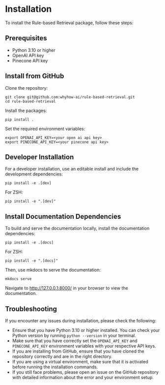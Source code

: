 # Installation

To install the Rule-based Retrieval package, follow these steps:

## Prerequisites

- Python 3.10 or higher
- OpenAI API key
- Pinecone API key

## Install from GitHub

Clone the repository:

```shell
git clone git@github.com:whyhow-ai/rule-based-retrieval.git
cd rule-based-retrieval
```

Install the packages:

```shell
pip install .
```

Set the required environment variables:

```shell
export OPENAI_API_KEY=<your open ai api key>
export PINECONE_API_KEY=<your pinecone api key>
```

## Developer Installation

For a developer installation, use an editable install and include the development dependencies:

```shell
pip install -e .[dev]
```

For ZSH:

```shell
pip install -e ".[dev]"
```

## Install Documentation Dependencies

To build and serve the documentation locally, install the documentation dependencies:

```shell
pip install -e .[docs]
```

For ZSH:

```shell
pip install -e ".[docs]"
```

Then, use mkdocs to serve the documentation:

```shell
mkdocs serve
```

Navigate to http://127.0.0.1:8000/ in your browser to view the documentation.

## Troubleshooting

If you encounter any issues during installation, please check the following:

- Ensure that you have Python 3.10 or higher installed. You can check your Python version by running `python --version` in your terminal.
- Make sure that you have correctly set the `OPENAI_API_KEY` and `PINECONE_API_KEY` environment variables with your respective API keys.
- If you are installing from GitHub, ensure that you have cloned the repository correctly and are in the right directory.
- If you are using a virtual environment, make sure that it is activated before running the installation commands.
- If you still face problems, please open an issue on the GitHub repository with detailed information about the error and your environment setup.

